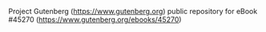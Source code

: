 Project Gutenberg (https://www.gutenberg.org) public repository for eBook #45270 (https://www.gutenberg.org/ebooks/45270)
